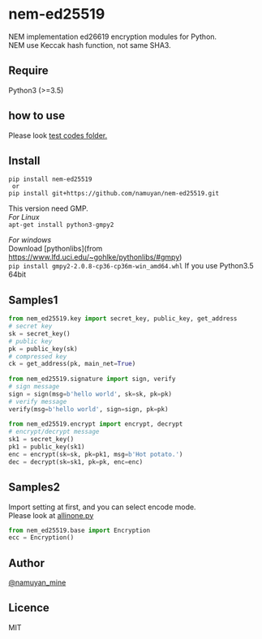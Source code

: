 nem-ed25519
===========
NEM implementation ed26619 encryption modules for Python.  
NEM use Keccak hash function, not same SHA3.

Require
-------
Python3 (>=3.5)

how to use
-----
Please look [test codes folder.](test)

Install
------
```commandline
pip install nem-ed25519
 or
pip install git+https://github.com/namuyan/nem-ed25519.git
```

This version need GMP.  
*For Linux*  
`apt-get install python3-gmpy2`  
  
*For windows*  
Download [pythonlibs](from https://www.lfd.uci.edu/~gohlke/pythonlibs/#gmpy)  
`pip install gmpy2‑2.0.8‑cp36‑cp36m‑win_amd64.whl` If you use Python3.5 64bit

Samples1
------
```python
from nem_ed25519.key import secret_key, public_key, get_address
# secret key
sk = secret_key()
# public key
pk = public_key(sk)
# compressed key
ck = get_address(pk, main_net=True)
 
from nem_ed25519.signature import sign, verify
# sign message
sign = sign(msg=b'hello world', sk=sk, pk=pk)
# verify message
verify(msg=b'hello world', sign=sign, pk=pk)
 
from nem_ed25519.encrypt import encrypt, decrypt
# encrypt/decrypt message
sk1 = secret_key()
pk1 = public_key(sk1)
enc = encrypt(sk=sk, pk=pk1, msg=b'Hot potato.')
dec = decrypt(sk=sk1, pk=pk, enc=enc)
```

Samples2
--------
Import setting at first, and you can select encode mode.  
Please look at [allinone.py](test/allinone.py)
```python
from nem_ed25519.base import Encryption
ecc = Encryption()
```

Author
------
[@namuyan_mine](http://twitter.com/namuyan_mine/)

Licence
-------
MIT
